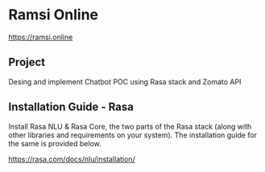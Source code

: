# Ramsi Online

https://ramsi.online

## Project

Desing and implement Chatbot POC using Rasa stack and Zomato API

## Installation Guide - Rasa

Install Rasa NLU & Rasa Core, the two parts of the Rasa stack (along with other libraries and requirements on your system). The installation guide for the same is provided below.

https://rasa.com/docs/nlu/installation/
